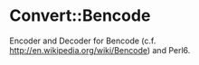 Convert::Bencode
================

Encoder and Decoder for Bencode (c.f. http://en.wikipedia.org/wiki/Bencode) and
Perl6.

